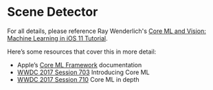 Scene Detector
==========

For all details, please reference Ray Wenderlich's [Core ML and Vision: Machine Learning in iOS 11 Tutorial](https://www.raywenderlich.com/164213/coreml-and-vision-machine-learning-in-ios-11-tutorial).  

Here’s some resources that cover this in more detail: 
 
* Apple’s [Core ML Framework](https://developer.apple.com/documentation/coreml) documentation
* [WWDC 2017 Session 703](https://developer.apple.com/videos/play/wwdc2017/703/) Introducing Core ML
* [WWDC 2017 Session 710](https://developer.apple.com/videos/play/wwdc2017/710/) Core ML in depth